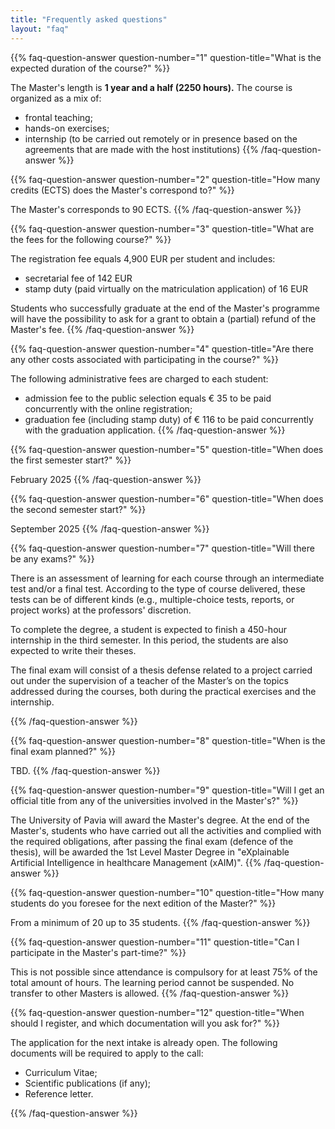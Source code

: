 ```yaml
---
title: "Frequently asked questions"
layout: "faq"
---
```


 <!--- QUESTION 1-->
{{% faq-question-answer question-number="1" question-title="What is the expected duration of the course?" %}}

The Master's length is **1 year and a half (2250 hours).** The course is organized as a mix of:
-   frontal teaching;
-   hands-on exercises;
-   internship (to be carried out remotely or in presence based on the agreements that are made with the host institutions)
{{% /faq-question-answer %}}

<!--- QUESTION 2-->
{{% faq-question-answer question-number="2" question-title="How many credits (ECTS) does the Master's correspond to?" %}}

The Master's corresponds to 90 ECTS.
{{% /faq-question-answer %}}

<!--- QUESTION 3-->
{{% faq-question-answer question-number="3" question-title="What are the fees for the following course?" %}}

The registration fee equals 4,900 EUR per student and includes:
- secretarial fee of 142 EUR
- stamp duty (paid virtually on the matriculation application) of 16 EUR

Students who successfully graduate at the end of the Master's programme will have the possibility to ask for a grant to obtain a (partial) refund of the Master's fee.
{{% /faq-question-answer %}}

<!--- QUESTION 4-->
{{% faq-question-answer question-number="4" question-title="Are there any other costs associated with participating in the course?" %}}

The following administrative fees are charged to each student:
- admission fee to the public selection equals € 35 to be paid concurrently with the online registration;
- graduation fee (including stamp duty) of € 116 to be paid concurrently with the graduation application.
{{% /faq-question-answer %}}

<!--- QUESTION 5-->
{{% faq-question-answer question-number="5" question-title="When does the first semester start?" %}}

February 2025
{{% /faq-question-answer %}}

<!--- QUESTION 6-->
{{% faq-question-answer question-number="6" question-title="When does the second semester start?" %}}

September 2025
{{% /faq-question-answer %}}

<!--- QUESTION 7-->
{{% faq-question-answer question-number="7" question-title="Will there be any exams?" %}}

There is an assessment of learning for each course through an intermediate test and/or a final test. According to the type of course delivered, these tests can be of different kinds (e.g., multiple-choice tests, reports, or project works) at the professors' discretion.

To complete the degree, a student is expected to finish a 450-hour internship in the third semester. In this period, the students are also expected to write their theses.

The final exam will consist of a thesis defense related to a project carried out under the supervision of a teacher of the Master’s on the topics addressed during the courses, both during the practical exercises and the internship.

{{% /faq-question-answer %}}

<!--- QUESTION 8-->
{{% faq-question-answer question-number="8" question-title="When is the final exam planned?" %}}

TBD.
{{% /faq-question-answer %}}

<!--- QUESTION 9-->
{{% faq-question-answer question-number="9" question-title="Will I get an official title from any of the universities involved in the Master's?" %}}

The University of Pavia will award the Master's degree. At the end of the Master's, students who have carried out all the activities and complied with the required obligations, after passing the final exam (defence of the thesis), will be awarded the 1st Level Master Degree in "eXplainable Artificial Intelligence in healthcare Management (xAIM)".
{{% /faq-question-answer %}}

<!--- QUESTION 10-->
{{% faq-question-answer question-number="10" question-title="How many students do you foresee for the next edition of the Master?" %}}

From a minimum of 20 up to 35 students.
{{% /faq-question-answer %}}

<!--- QUESTION 11-->
{{% faq-question-answer question-number="11" question-title="Can I participate in the Master's part-time?" %}}

This is not possible since attendance is compulsory for at least 75% of the total amount of hours. The learning period cannot be suspended. No transfer to other Masters is allowed.
{{% /faq-question-answer %}}

<!--- QUESTION 12-->
{{% faq-question-answer question-number="12" question-title="When should I register, and which documentation will you ask for?" %}}
 
The application for the next intake is already open. The following documents will be required to apply to the call:
-   Curriculum Vitae;
-   Scientific publications (if any);
-   Reference letter.

{{% /faq-question-answer %}}

